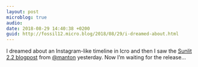 ```yaml
---
layout: post
microblog: true
audio: 
date: 2018-08-29 14:40:38 +0200
guid: http://fossil12.micro.blog/2018/08/29/i-dreamed-about.html
---
```

I dreamed about an Instagram-like timeline in Icro and then I saw the [Sunlit 2.2 blogpost](https://www.manton.org/2018/06/25/132725.html) from [@manton](https://micro.blog/manton) yesterday. Now I’m waiting for the release...
